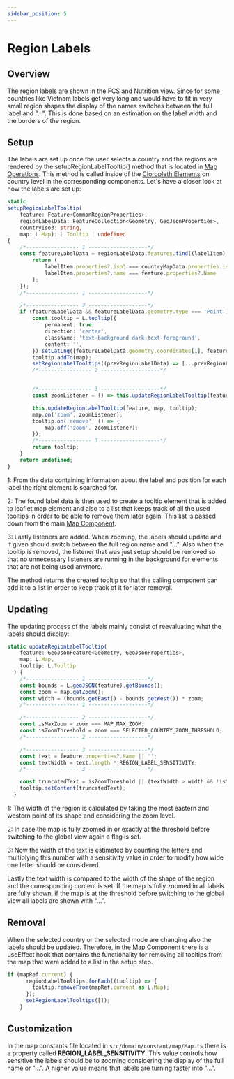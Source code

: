 ```yaml
---
sidebar_position: 5
---
```


# Region Labels

## Overview
The region labels are shown in the FCS and Nutrition view. Since for some countries like Vietnam labels get very long and would
have to fit in very small region shapes the display of the names switches between the full label and "...".
This is done based on an estimation on the label width and the borders of the region.

## Setup
The labels are set up once the user selects a country and the regions are rendered by the setupRegionLabelTooltip() method
that is located in [Map Operations](map_operations.md). This method is called inside of the [Cloropleth Elements](map_cloropleths.md)
on country level in the corresponding components. Let's have a closer look at how the labels are set up: 
```ts
static
setupRegionLabelTooltip(
    feature: Feature<CommonRegionProperties>,
    regionLabelData: FeatureCollection<Geometry, GeoJsonProperties>,
    countryIso3: string,
    map: L.Map): L.Tooltip | undefined
{
    /*----------------- 1 -------------------*/
    const featureLabelData = regionLabelData.features.find((labelItem) => {
        return (
            labelItem.properties?.iso3 === countryMapData.properties.iso3 &&
            labelItem.properties?.name === feature.properties?.Name
        );
    });
    /*----------------- 1 -------------------*/

    /*----------------- 2 -------------------*/
    if (featureLabelData && featureLabelData.geometry.type === 'Point') {
        const tooltip = L.tooltip({
            permanent: true,
            direction: 'center',
            className: 'text-background dark:text-foreground',
            content: '',
        }).setLatLng([featureLabelData.geometry.coordinates[1], featureLabelData.geometry.coordinates[0]]);
        tooltip.addTo(map);
        setRegionLabelTooltips((prevRegionLabelData) => [...prevRegionLabelData, tooltip]);
        /*----------------- 2 -------------------*/


        /*----------------- 3 -------------------*/
        const zoomListener = () => this.updateRegionLabelTooltip(feature, map, tooltip);

        this.updateRegionLabelTooltip(feature, map, tooltip);
        map.on('zoom', zoomListener);
        tooltip.on('remove', () => {
            map.off('zoom', zoomListener);
        });
        /*----------------- 3 -------------------*/
        return tooltip;
    }
    return undefined;
}
```
1: From the data containing information about the label and position for each label the right element is searched for.

2: The found label data is then used to create a tooltip element that is added to leaflet map element and also to a list that keeps track of
all the used tooltips in order to be able to remove them later again. This list is passed down from the main [Map Component](map_component.md).

3: Lastly listeners are added. When zooming, the labels should update and if given should switch between the full region name and "...". Also when the
tooltip is removed, the listener that was just setup should be removed so that no unnecessary listeners are running in the background for elements that are not being used anymore.

The method returns the created tooltip so that the calling component can add it to a list in order to keep track of it for later removal.

## Updating
The updating process of the labels mainly consist of reevaluating what the labels should display:
```ts
static updateRegionLabelTooltip(
    feature: GeoJsonFeature<Geometry, GeoJsonProperties>,
    map: L.Map,
    tooltip: L.Tooltip
  ) {
    /*----------------- 1 -------------------*/
    const bounds = L.geoJSON(feature).getBounds();
    const zoom = map.getZoom();
    const width = (bounds.getEast() - bounds.getWest()) * zoom;
    /*----------------- 1 -------------------*/

    /*----------------- 2 -------------------*/
    const isMaxZoom = zoom === MAP_MAX_ZOOM;
    const isZoomThreshold = zoom === SELECTED_COUNTRY_ZOOM_THRESHOLD;
    /*----------------- 2 -------------------*/

    /*----------------- 3 -------------------*/
    const text = feature.properties?.Name || '';
    const textWidth = text.length * REGION_LABEL_SENSITIVITY;
    /*----------------- 3 -------------------*/

    const truncatedText = isZoomThreshold || (textWidth > width && !isMaxZoom) ? '...' : text;
    tooltip.setContent(truncatedText);
  }
```
1: The width of the region is calculated by taking the most eastern and western point of its shape and considering the zoom level.

2: In case the map is fully zoomed in or exactly at the threshold before switching to the global view again a flag is set.

3: Now the width of the text is estimated by counting the letters and multiplying this number with a sensitivity value in order to
modify how wide one letter should be considered.

Lastly the text width is compared to the width of the shape of the region and the corresponding content is set. If the map is
fully zoomed in all labels are fully shown, if the map is at the threshold before switching to the global view all labels are
shown with "...".

## Removal
When the selected country or the selected mode are changing also the labels should be updated. Therefore, in the [Map Component](map_component.md)
there is a useEffect hook that contains the functionality for removing all tooltips from the map that were added to a list in the setup step.
```ts
if (mapRef.current) {
      regionLabelTooltips.forEach((tooltip) => {
        tooltip.removeFrom(mapRef.current as L.Map);
      });
      setRegionLabelTooltips([]);
    }
```

## Customization
In the map constants file located in ```src/domain/constant/map/Map.ts``` there is a property called **REGION_LABEL_SENSITIVITY**.
This value controls how sensitive the labels should be to zooming considering the display of the full name or "...".
A higher value means that labels are turning faster into "...".
